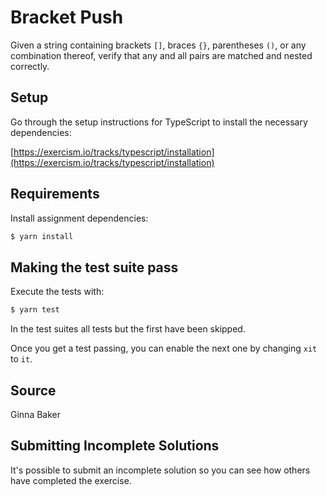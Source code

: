# Bracket Push

Given a string containing brackets `[]`, braces `{}`, parentheses `()`,
or any combination thereof, verify that any and all pairs are matched
and nested correctly.

## Setup

Go through the setup instructions for TypeScript to install the necessary
dependencies:

[https://exercism.io/tracks/typescript/installation](https://exercism.io/tracks/typescript/installation)

## Requirements

Install assignment dependencies:

```bash
$ yarn install
```

## Making the test suite pass

Execute the tests with:

```bash
$ yarn test
```

In the test suites all tests but the first have been skipped.

Once you get a test passing, you can enable the next one by changing `xit` to
`it`.

## Source

Ginna Baker

## Submitting Incomplete Solutions

It's possible to submit an incomplete solution so you can see how others have
completed the exercise.
